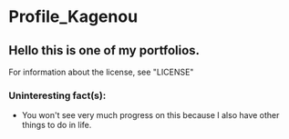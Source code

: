 # Profile_Kagenou

## Hello this is one of my portfolios.

For information about the license, see "LICENSE"

### Uninteresting fact(s):
- You won't see very much progress on this because I also have other things to do in life.
